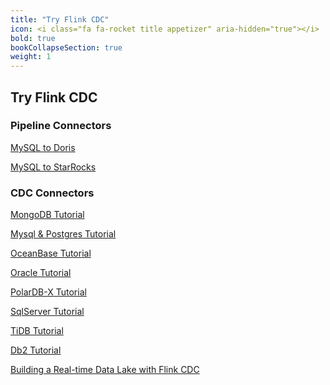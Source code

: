 ```yaml
---
title: "Try Flink CDC"
icon: <i class="fa fa-rocket title appetizer" aria-hidden="true"></i>
bold: true
bookCollapseSection: true
weight: 1
---
```

<!--
Licensed to the Apache Software Foundation (ASF) under one
or more contributor license agreements.  See the NOTICE file
distributed with this work for additional information
regarding copyright ownership.  The ASF licenses this file
to you under the Apache License, Version 2.0 (the
"License"); you may not use this file except in compliance
with the License.  You may obtain a copy of the License at

  http://www.apache.org/licenses/LICENSE-2.0

Unless required by applicable law or agreed to in writing,
software distributed under the License is distributed on an
"AS IS" BASIS, WITHOUT WARRANTIES OR CONDITIONS OF ANY
KIND, either express or implied.  See the License for the
specific language governing permissions and limitations
under the License.
-->


## Try Flink CDC


### Pipeline Connectors

[MySQL to Doris](./pipeline-connectors/mysql-doris-pipeline-tutorial)

[MySQL to StarRocks](./pipeline-connectors/mysql-starrocks-pipeline-tutorial)


### CDC Connectors

[MongoDB Tutorial](./cdc-connectors/mongodb-tutorial)

[Mysql & Postgres Tutorial](./cdc-connectors/mysql-postgres-tutorial)

[OceanBase Tutorial](./cdc-connectors/oceanbase-tutorial)

[Oracle Tutorial](./cdc-connectors/oracle-tutorial)

[PolarDB-X Tutorial](./cdc-connectors/polardbx-tutorial)

[SqlServer Tutorial](./cdc-connectors/sqlserver-tutorial)

[TiDB Tutorial](./cdc-connectors/tidb-tutorial)

[Db2 Tutorial](./cdc-connectors/db2-tutorial)

[Building a Real-time Data Lake with Flink CDC](./cdc-connectors/build-real-time-data-lake-tutorial)

